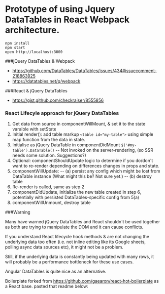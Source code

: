 Prototype of using Jquery DataTables in React Webpack architecture.
=====================

```
npm install
npm start
open http://localhost:3000
```

###jQuery DataTables & Webpack

- https://github.com/DataTables/DataTables/issues/434#issuecomment-218863925
- https://datatables.net/q/webpack

###React & jQuery DataTables

- https://gist.github.com/checkraiser/8555856


### React Lifecyle approach for jQuery DataTables

1. Get data from source in componentWillMount, & set it to the state varaible with setState
2. Initial render(): add table markup `<table id="my-table">` using simple map function from the data in state.
3. Initialise as jQuery DataTable in componentDidMount `$('#my-table').DataTable()`
-- Not invoked on the server-rendering, (so SSR needs some solution. Suggestions?)
4. Optional: componentShouldUpdate logic to determine if you do/don't want to re-render depending on differences changes in props and state.
5. componentWillUpdate:
-- (a) persist any config which might be lost from DataTable instance (What might this be? Not sure yet.)
-- (b) destroy table
6. Re-render is called, same as step 2
7. componentDidUpdate, initialize the new table created in step 6, potentially with persisted DataTables-specific config from 5(a)
8. componentWillUnmount, destroy table


###Warning

Many have warned jQuery DataTables and React shouldn't be used together as both are trying to manipulate the DOM and it can cause conflicts. 

If you understand React lifecycle hook methods & are not changing the underlying data too often (i.e. not inline editing like its Google sheets, polling async data sources etc), it might not be a problem.

Still, if the underlying data is constantly being updated with many rows, it will probably be a performance bottleneck for these use cases.

Angular DataTables is quite nice as an alternative.

Boilerplate forked from https://github.com/gaearon/react-hot-boilerplate as a React base. pasted that readme below:
